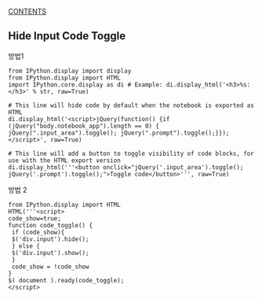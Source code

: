 [CONTENTS](README.md)
## Hide Input Code Toggle
방법1

    from IPython.display import display
    from IPython.display import HTML
    import IPython.core.display as di # Example: di.display_html('<h3>%s:</h3>' % str, raw=True)

    # This line will hide code by default when the notebook is exported as HTML
    di.display_html('<script>jQuery(function() {if (jQuery("body.notebook_app").length == 0) { jQuery(".input_area").toggle(); jQuery(".prompt").toggle();}});</script>', raw=True)

    # This line will add a button to toggle visibility of code blocks, for use with the HTML export version
    di.display_html('''<button onclick="jQuery('.input_area').toggle(); jQuery('.prompt').toggle();">Toggle code</button>''', raw=True)


방법 2

    from IPython.display import HTML
    HTML('''<script>
    code_show=true; 
    function code_toggle() {
     if (code_show){
     $('div.input').hide();
     } else {
     $('div.input').show();
     }
     code_show = !code_show
    } 
    $( document ).ready(code_toggle);
    </script>